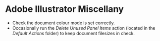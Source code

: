 <!---
# This file is distributed under the Creative Commons Attribution 4.0
# International License. To view a copy of this license, please visit
# <http://creativecommons.org/licenses/by/4.0/>.

collections:
  - 'adobe-creative-cloud'
  - 'notes'
git: '$Metadata$'
template: _templates/note.html.twig
--->

Adobe Illustrator Miscellany
============================

- Check the document colour mode is set correctly.
- Occasionally run the *Delete Unused Panel Items* action (located in
  the *Default Actions* folder) to keep document filesizes in check.
